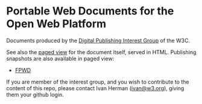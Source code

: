 Portable Web Documents for the Open Web Platform
================================================

Documents produced by the [Digital Publishing Interest Group](http://www.w3.org/dpub/IG) of the W3C.

See also the [paged view](http://w3c.github.io/dpub-pwp/) for the document itself, served in HTML. Publishing snapshots are also available in paged view:

* [FPWD](http://w3c.github.io/dpub-pwp/publishing-snapshots/FPWD/Overview.html)


If you are member of the interest group, and you wish to contribute to the content of this repo, please contact Ivan Herman (<ivan@w3.org>), giving them your github login.
